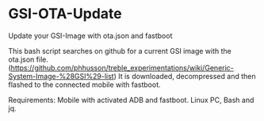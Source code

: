# GSI-OTA-Update
Update your GSI-Image with ota.json and fastboot

This bash script searches on github for a current GSI image with the ota.json file.
(https://github.com/phhusson/treble_experimentations/wiki/Generic-System-Image-%28GSI%29-list)
It is downloaded, decompressed and then flashed to the connected mobile with fastboot.

Requirements: Mobile with activated ADB and fastboot. Linux PC, Bash and jq.
